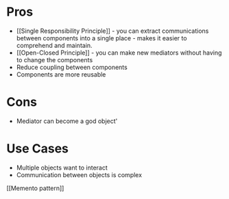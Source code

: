 # Pros
- [[Single Responsibility Principle]] - you can extract communications between components into a single place - makes it easier to comprehend and maintain.
- [[Open-Closed Principle]] - you can make new mediators without having to change the components
- Reduce coupling between components
- Components are more reusable

# Cons
- Mediator can become a god object'

# Use Cases
- Multiple objects want to interact
- Communication between objects is complex

[[Memento pattern]]